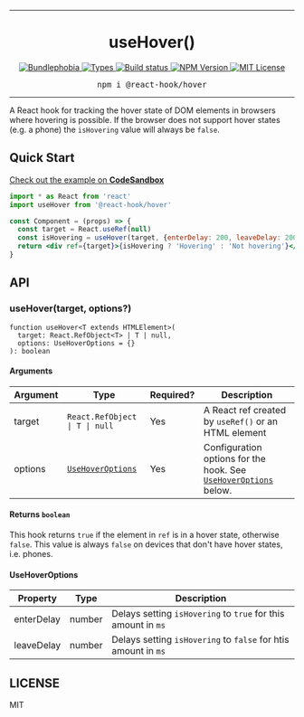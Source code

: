 <hr>
<div align="center">
  <h1 align="center">
    useHover()
  </h1>
</div>

<p align="center">
  <a href="https://bundlephobia.com/result?p=@react-hook/hover">
    <img alt="Bundlephobia" src="https://img.shields.io/bundlephobia/minzip/@react-hook/hover?style=for-the-badge&labelColor=24292e">
  </a>
  <a aria-label="Types" href="https://www.npmjs.com/package/@react-hook/hover">
    <img alt="Types" src="https://img.shields.io/npm/types/@react-hook/hover?style=for-the-badge&labelColor=24292e">
  </a>
  <a aria-label="Build status" href="https://travis-ci.com/jaredLunde/react-hook">
    <img alt="Build status" src="https://img.shields.io/travis/com/jaredLunde/react-hook?style=for-the-badge&labelColor=24292e">
  </a>
  <a aria-label="NPM version" href="https://www.npmjs.com/package/@react-hook/hover">
    <img alt="NPM Version" src="https://img.shields.io/npm/v/@react-hook/hover?style=for-the-badge&labelColor=24292e">
  </a>
  <a aria-label="License" href="https://jaredlunde.mit-license.org/">
    <img alt="MIT License" src="https://img.shields.io/npm/l/@react-hook/hover?style=for-the-badge&labelColor=24292e">
  </a>
</p>

<pre align="center">npm i @react-hook/hover</pre>
<hr>

A React hook for tracking the hover state of DOM elements in browsers
where hovering is possible. If the browser does not support hover states
(e.g. a phone) the `isHovering` value will always be `false`.

## Quick Start

[Check out the example on **CodeSandbox**](https://codesandbox.io/s/react-hookhover-example-oohtc)

```jsx harmony
import * as React from 'react'
import useHover from '@react-hook/hover'

const Component = (props) => {
  const target = React.useRef(null)
  const isHovering = useHover(target, {enterDelay: 200, leaveDelay: 200})
  return <div ref={target}>{isHovering ? 'Hovering' : 'Not hovering'}</div>
}
```

## API

### useHover(target, options?)

```tsx
function useHover<T extends HTMLElement>(
  target: React.RefObject<T> | T | null,
  options: UseHoverOptions = {}
): boolean
```

#### Arguments

| Argument | Type                                                 | Required? | Description                                                                          |
| -------- | ---------------------------------------------------- | --------- | ------------------------------------------------------------------------------------ |
| target   | <code>React.RefObject<T> &#124; T &#124; null</code> | Yes       | A React ref created by `useRef()` or an HTML element                                 |
| options  | [`UseHoverOptions`](#usehoveroptions)                | Yes       | Configuration options for the hook. See [`UseHoverOptions`](#usehoveroptions) below. |

#### Returns `boolean`

This hook returns `true` if the element in `ref` is in a hover state, otherwise `false`. This value
is always `false` on devices that don't have hover states, i.e. phones.

#### UseHoverOptions

| Property   | Type   | Description                                                    |
| ---------- | ------ | -------------------------------------------------------------- |
| enterDelay | number | Delays setting `isHovering` to `true` for this amount in `ms`  |
| leaveDelay | number | Delays setting `isHovering` to `false` for htis amount in `ms` |

## LICENSE

MIT
